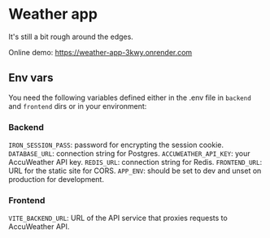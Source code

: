 # Weather app

It's still a bit rough around the edges.

Online demo: https://weather-app-3kwy.onrender.com

## Env vars

You need the following variables defined either in the .env file in `backend` and `frontend`
dirs or in your environment:

### Backend

`IRON_SESSION_PASS`: password for encrypting the session cookie.
`DATABASE_URL`: connection string for Postgres.
`ACCUWEATHER_API_KEY`: your AccuWeather API key.
`REDIS_URL`: connection string for Redis.
`FRONTEND_URL`: URL for the static site for CORS.
`APP_ENV`: should be set to dev and unset on production for development.

### Frontend

`VITE_BACKEND_URL`: URL of the API service that proxies requests to AccuWeather API.


